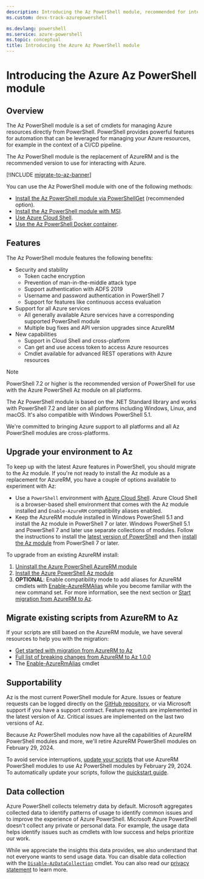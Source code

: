 ```yaml
---
description: Introducing the Az PowerShell module, recommended for interacting with Azure, and the replacement for the AzureRM PowerShell module.
ms.custom: devx-track-azurepowershell

ms.devlang: powershell
ms.service: azure-powershell
ms.topic: conceptual
title: Introducing the Azure Az PowerShell module
---
```


# Introducing the Azure Az PowerShell module

## Overview

The Az PowerShell module is a set of cmdlets for managing Azure resources directly from PowerShell.
PowerShell provides powerful features for automation that can be leveraged for managing your Azure
resources, for example in the context of a CI/CD pipeline.

The Az PowerShell module is the replacement of AzureRM and is the recommended version to use for
interacting with Azure.

[!INCLUDE [migrate-to-az-banner](../../includes/migrate-to-az-banner.md)]

You can use the Az PowerShell module with one of the following methods:

- [Install the Az PowerShell module via PowerShellGet](install-azure-powershell.md) (recommended option).
- [Install the Az PowerShell module with MSI](install-azure-powershell.md).
- [Use Azure Cloud Shell](/azure/cloud-shell/overview).
- [Use the Az PowerShell Docker container](azureps-in-docker.md).

## Features

The Az PowerShell module features the following benefits:

- Security and stability
  - Token cache encryption
  - Prevention of man-in-the-middle attack type
  - Support authentication with ADFS 2019
  - Username and password authentication in PowerShell 7
  - Support for features like continuous access evaluation
- Support for all Azure services
  - All generally available Azure services have a corresponding supported PowerShell module
  - Multiple bug fixes and API version upgrades since AzureRM
- New capabilities
  - Support in Cloud Shell and cross-platform
  - Can get and use access token to access Azure resources
  - Cmdlet available for advanced REST operations with Azure resources

> [!NOTE]
> PowerShell 7.2 or higher is the recommended version of PowerShell for use with the Azure
> PowerShell Az module on all platforms.

The Az PowerShell module is based on the .NET Standard library and works with PowerShell 7.2 and
later on all platforms including Windows, Linux, and macOS. It's also compatible with Windows
PowerShell 5.1.

We're committed to bringing Azure support to all platforms and all Az PowerShell modules are
cross-platforms.

## Upgrade your environment to Az

To keep up with the latest Azure features in PowerShell, you should migrate to the Az module. If
you're not ready to install the Az module as a replacement for AzureRM, you have a couple of options
available to experiment with Az:

- Use a `PowerShell` environment with [Azure Cloud Shell](/azure/cloud-shell/overview). Azure Cloud
  Shell is a browser-based shell environment that comes with the Az module installed and
  `Enable-AzureRM` compatibility aliases enabled.
- Keep the AzureRM module installed in Windows PowerShell 5.1 and install the Az module in
  PowerShell 7 or later. Windows PowerShell 5.1 and PowerShell 7 and later use separate
  collections of modules. Follow the instructions to install the
  [latest version of PowerShell](/powershell/scripting/install/installing-powershell) and then
  [install the Az module](install-azure-powershell.md) from PowerShell 7 or later.

To upgrade from an existing AzureRM install:

1. [Uninstall the Azure PowerShell AzureRM module](/powershell/azure/uninstall-az-ps#uninstall-the-azurerm-module)
1. [Install the Azure PowerShell Az module](install-azure-powershell.md)
1. **OPTIONAL**: Enable compatibility mode to add aliases for AzureRM cmdlets with
   [Enable-AzureRMAlias](/powershell/module/az.accounts/enable-azurermalias) while you become
   familiar with the new command set. For more information, see the next section or
   [Start migration from AzureRM to Az](migrate-from-azurerm-to-az.md).

## Migrate existing scripts from AzureRM to Az

If your scripts are still based on the AzureRM module, we have several resources to help you with
the migration:

- [Get started with migration from AzureRM to Az](migrate-from-azurerm-to-az.md)
- [Full list of breaking changes from AzureRM to Az 1.0.0](migrate-az-1.0.0.md)
- The [Enable-AzureRmAlias](/powershell/module/az.accounts/enable-azurermalias) cmdlet

## Supportability

Az is the most current PowerShell module for Azure. Issues or feature requests can be logged
directly on the [GitHub repository](https://github.com/Azure/azure-powershell), or via Microsoft
support if you have a support contract. Feature requests are implemented in the latest version of
Az. Critical issues are implemented on the last two versions of Az.

Because Az PowerShell modules now have all the capabilities of AzureRM PowerShell modules and more,
we'll retire AzureRM PowerShell modules on February 29, 2024.

To avoid service interruptions, [update your scripts](https://aka.ms/azpsmigrate) that use AzureRM
PowerShell modules to use Az PowerShell modules by February 29, 2024. To automatically update your
scripts, follow the
[quickstart guide](/powershell/azure/quickstart-migrate-azurerm-to-az-automatically).

## Data collection

Azure PowerShell collects telemetry data by default. Microsoft aggregates collected data to identify
patterns of usage to identify common issues and to improve the experience of Azure PowerShell.
Microsoft Azure PowerShell doesn't collect any private or personal data. For example, the usage
data helps identify issues such as cmdlets with low success and helps prioritize our work.

While we appreciate the insights this data provides, we also understand that not everyone wants to
send usage data. You can disable data collection with the
[`Disable-AzDataCollection`](/powershell/module/az.accounts/disable-azdatacollection) cmdlet. You
can also read our [privacy statement](https://privacy.microsoft.com/privacystatement) to learn more.
